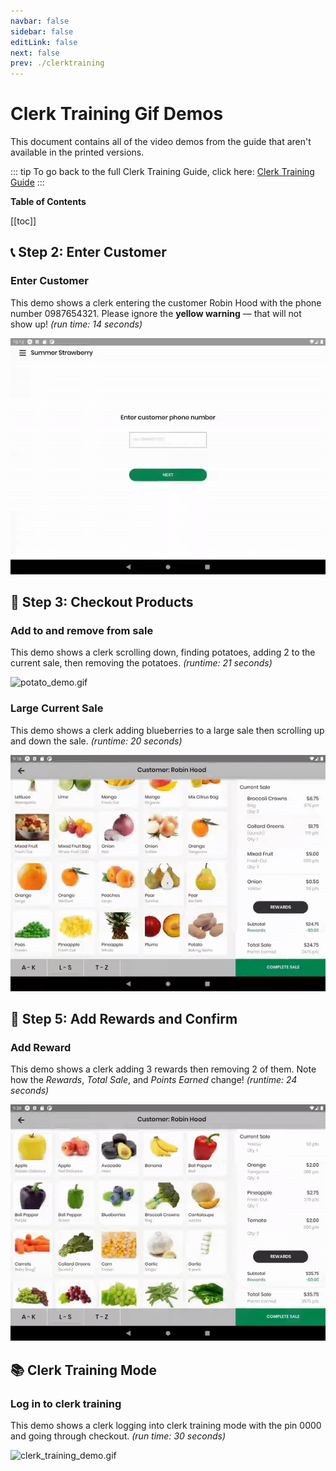 ```yaml
---
navbar: false
sidebar: false
editLink: false
next: false
prev: ./clerktraining
---
```


# Clerk Training Gif Demos

This document contains all of the video demos from the guide that aren't available in the printed versions.

::: tip 
To go back to the full Clerk Training Guide, click here: [Clerk Training Guide](./clerktraining.md)
:::

**Table of Contents**

[[toc]]

## :telephone_receiver: Step 2: Enter Customer

### Enter Customer

This demo shows a clerk entering the customer Robin Hood with the phone number 0987654321. Please ignore the **yellow warning** — that will not show up! *(run time: 14 seconds)*

![ezgif-4-8632375edeed.gif](../assets/clerk_training/ezgif-4-8632375edeed.gif)

## :shopping_cart: Step 3: Checkout Products

### Add to and remove from sale

This demo shows a clerk scrolling down, finding potatoes, adding 2 to the current sale, then removing the potatoes. *(runtime: 21 seconds)*

![potato_demo.gif](../assets/clerk_training/potato_demo.gif)

### Large Current Sale

This demo shows a clerk adding blueberries to a large sale then scrolling up and down the sale. *(runtime: 20 seconds)*

![big_sale.gif](../assets/clerk_training/big_sale.gif)

## :star2: Step 5: Add Rewards and Confirm

### Add Reward

This demo shows a clerk adding 3 rewards then removing 2 of them. Note how the *Rewards*, *Total Sale*, and *Points Earned* change! *(runtime: 24 seconds)*

![reward.gif](../assets/clerk_training/reward.gif)

## :books: Clerk Training Mode

### Log in to clerk training

This demo shows a clerk logging into clerk training mode with the pin 0000 and going through checkout. *(run time: 30 seconds)* 

![clerk_training_demo.gif](../assets/clerk_training/clerk_training_demo.gif)